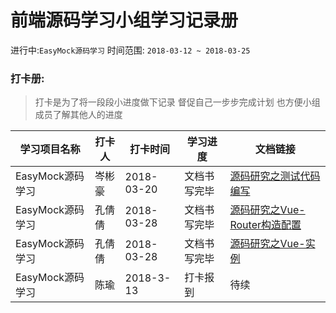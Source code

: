 # 前端源码学习小组学习记录册

进行中:`EasyMock源码学习` 时间范围: `2018-03-12 ~ 2018-03-25`

### 打卡册:

> 打卡是为了将一段段小进度做下记录 督促自己一步步完成计划 也方便小组成员了解其他人的进度

学习项目名称 | 打卡人 | 打卡时间 | 学习进度 | 文档链接
---------|----------|---------|------- | -----
 EasyMock源码学习 | 岑彬豪 | 2018-03-20 | 文档书写完毕 | <a href="https://schoolpalcoder.github.io/ShowMeYourCode/源码研究之测试代码编写">源码研究之测试代码编写</a>
 EasyMock源码学习 | 孔倩倩 | 2018-03-28 | 文档书写完毕 | [源码研究之Vue-Router构造配置](https://schoolpalcoder.github.io/ShowMeYourCode/源码研究之Vue/Router构造配置)
 EasyMock源码学习 | 孔倩倩 | 2018-03-28 | 文档书写完毕 | [源码研究之Vue-实例](https://schoolpalcoder.github.io/ShowMeYourCode/源码研究之Vue/vue实例)
 EasyMock源码学习 | 陈瑜 | 2018-3-13 | 打卡报到 | 待续

